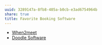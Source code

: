 ```yaml
---
uuid: 3289147a-8fb8-405a-b0cb-e3ad6754964b
share: true
title: Favorite Booking Software
---
```

* [When2meet](../bf777ff9-a3a3-4dfb-86a9-eb9eea629206)
* [Doodle Software](../7ea71ca4-a7f1-4699-88da-649d58c7314a)